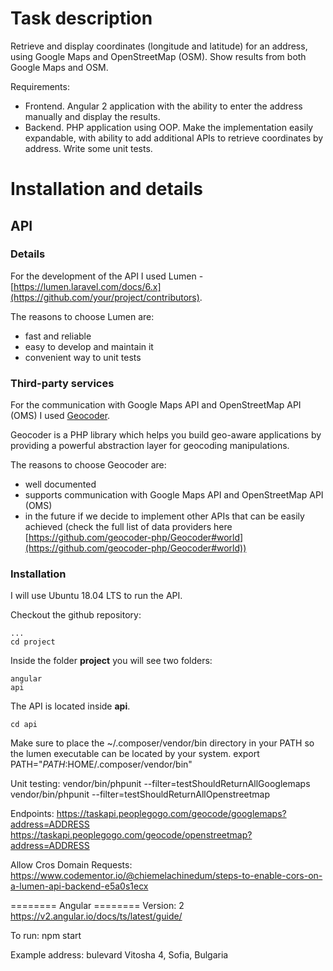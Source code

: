 # Task description
Retrieve and display coordinates (longitude and latitude) for an address, using Google Maps and OpenStreetMap (OSM). Show results from both Google Maps and OSM.

Requirements:
* Frontend. Angular 2 application with the ability to enter the address manually and display the results.
* Backend. PHP application using OOP. Make the implementation easily expandable, with ability to add additional APIs to retrieve coordinates by address. Write some unit tests.

# Installation and details
## API
### Details
For the development of the API I used Lumen - [https://lumen.laravel.com/docs/6.x](https://github.com/your/project/contributors).

The reasons to choose Lumen are:
* fast and reliable
* easy to develop and maintain it
* convenient way to unit tests 

### Third-party services
For the communication with Google Maps API and OpenStreetMap API (OMS) I used [Geocoder](https://github.com/geocoder-php/Geocoder).

Geocoder is a PHP library which helps you build geo-aware applications by providing a powerful abstraction layer for geocoding manipulations.

The reasons to choose Geocoder are:
* well documented
* supports communication with Google Maps API and OpenStreetMap API (OMS)
* in the future if we decide to implement other APIs that can be easily achieved (check the full list of data providers here [https://github.com/geocoder-php/Geocoder#world](https://github.com/geocoder-php/Geocoder#world))

### Installation
I will use Ubuntu 18.04 LTS to run the API.

Checkout the github repository:
```
...
cd project
```

Inside the folder **project** you will see two folders:
```
angular
api
```

The API is located inside **api**.
```
cd api
``` 

Make sure to place the ~/.composer/vendor/bin directory in your PATH so the lumen executable can be located by your system.
export PATH="$PATH:$HOME/.composer/vendor/bin"

Unit testing:
vendor/bin/phpunit --filter=testShouldReturnAllGooglemaps
vendor/bin/phpunit --filter=testShouldReturnAllOpenstreetmap

Endpoints:
https://taskapi.peoplegogo.com/geocode/googlemaps?address=ADDRESS
https://taskapi.peoplegogo.com/geocode/openstreetmap?address=ADDRESS

Allow Cros Domain Requests:
https://www.codementor.io/@chiemelachinedum/steps-to-enable-cors-on-a-lumen-api-backend-e5a0s1ecx



======== Angular ========
Version: 2
https://v2.angular.io/docs/ts/latest/guide/

To run: 
npm start

Example address:
bulevard Vitosha 4, Sofia, Bulgaria

